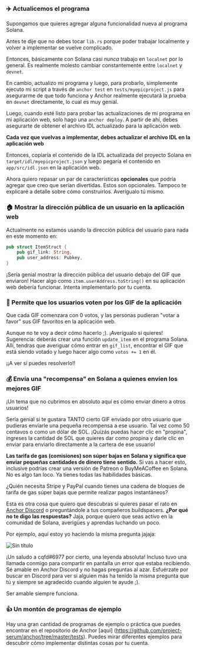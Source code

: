 ### ✈️ Actualicemos el programa

Supongamos que quieres agregar alguna funcionalidad nueva al programa Solana.

Antes te dije que no debes tocar `lib.rs` porque poder trabajar localmente y volver a implementar se vuelve complicado.

Entonces, básicamente con Solana casi *nunca* trabajo en `localnet` por lo general. Es realmente molesto cambiar constantemente entre `localnet` y `devnet`.

En cambio, actualizo mi programa y luego, para probarlo, simplemente ejecuto mi script a través de `anchor test` en `tests/myepicproject.js` para asegurarme de que todo funciona y Anchor realmente ejecutará la prueba en `devnet` directamente, lo cual es muy genial.

Luego, cuando esté listo para probar las actualizaciones de mi programa en mi aplicación web, solo hago una `anchor deploy`. A partir de ahí, debes asegurarte de obtener el archivo IDL actualizado para la aplicación web.

**Cada vez que vuelvas a implementar, debes actualizar el archivo IDL en la aplicación web**

Entonces, copiaría el contenido de la IDL actualizada del proyecto Solana en `target/idl/myepicproject.json` y luego pegaría el contenido en `app/src/idl.json` en la aplicación web. 

Ahora quiero repasar un par de características **opcionales** que podría agregar que creo que serían divertidas. Estos son opcionales. Tampoco te explicaré a detalle sobre cómo construirlos. Averígualo tú mismo.

### 🏠 Mostrar la dirección pública de un usuario en la aplicación web

Actualmente no estamos usando la dirección pública del usuario para nada en este momento en:

```rust
pub struct ItemStruct {
    pub gif_link: String,
    pub user_address: Pubkey,
}
```

¡Sería genial mostrar la dirección pública del usuario debajo del GIF que enviaron! Hacer algo como `item.userAddress.toString()` en su aplicación web debería funcionar. Intenta implementarlo por tu cuenta.

### 🙉 Permite que los usuarios voten por los GIF de la aplicación

Que cada GIF comenzara con 0 votos, y las personas pudieran "votar a favor" sus GIF favoritos en la aplicación web.

Aunque no te voy a decir cómo hacerlo ;). ¡Averígualo si quieres! Sugerencia: deberás crear una función `update_item` en el programa Solana. Allí, tendras que averiguar cómo entrar en `gif_list`, encontrar el GIF que está siendo votado y luego hacer algo como `votos += 1` en él.

¡¡A ver si puedes resolverlo!!

### 💰 Envía una "recompensa" en Solana a quienes envíen los mejores GIF

¡Un tema que no cubrimos en absoluto aquí es cómo enviar dinero a otros usuarios!

Sería genial si te gustara TANTO cierto GIF enviado por otro usuario que pudieras enviarle una pequeña recompensa a ese usuario. Tal vez como 50 centavos o como un dólar de SOL. ¡Quizás puedas hacer clic en "propina", ingreses la cantidad de SOL que quieres dar como propina y darle clic en enviar para enviarlo directamente a la cartera de ese usuario!

**Las tarifa de gas (comisiones) son súper bajas en Solana y significa que enviar pequeñas cantidades de dinero tiene sentido.** Si vas a hacer esto, inclusive podrías crear una versión de Patreon o BuyMeACoffee en Solana. No es algo tan loco. Ya tienes todas las habilidades básicas.

¿Quién necesita Stripe y PayPal cuando tienes una cadena de bloques de tarifa de gas súper bajas que permite realizar pagos instantáneos?

Esta es otra cosa que quiero que descubras si quieres pasar el rato en [Anchor Discord](https://discord.gg/8HwmBtt2ss) o preguntándole a tus compañeros buildspacers. **¿Por qué no te digo las respuestas?** Jaja, porque quiero que seas activo en la comunidad de Solana, averigües y aprendas luchando un poco.

Por ejemplo, aquí estoy yo haciendo la misma pregunta jajaja:

![Sin título](https://i.imgur.com/b94aOcG.png)

¡Un saludo a cqfd#6977 por cierto, una leyenda absoluta! Incluso tuvo una llamada conmigo para compartir en pantalla un error que estaba recibiendo. Sé amable en Anchor Discord y no hagas preguntas al azar. Esfuérzate por buscar en Discord para ver si alguien más ha tenido la misma pregunta que tú y siempre se agradecido cuando alguien te ayude ;).

Ser amable siempre funciona.

### 👍 Un montón de programas de ejemplo

Hay una gran cantidad de programas de ejemplo o práctica que puedes encontrar en el repositorio de Anchor [aquí] (https://github.com/project-serum/anchor/tree/master/tests). Puedes mirar diferentes ejemplos para descubrir cómo implementar distintas cosas por tu cuenta.
